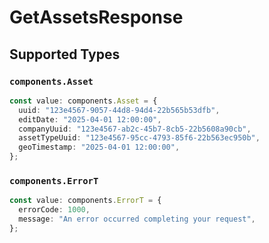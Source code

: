 # GetAssetsResponse


## Supported Types

### `components.Asset`

```typescript
const value: components.Asset = {
  uuid: "123e4567-9057-44d8-94d4-22b565b53dfb",
  editDate: "2025-04-01 12:00:00",
  companyUuid: "123e4567-ab2c-45b7-8cb5-22b5608a90cb",
  assetTypeUuid: "123e4567-95cc-4793-85f6-22b563ec950b",
  geoTimestamp: "2025-04-01 12:00:00",
};
```

### `components.ErrorT`

```typescript
const value: components.ErrorT = {
  errorCode: 1000,
  message: "An error occurred completing your request",
};
```

